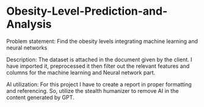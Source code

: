 # Obesity-Level-Prediction-and-Analysis

Problem statement: Find the obesity levels integrating machine learning and neural networks

Description: The dataset is attached in the document given by the client. I have imported it, preprocessed it then filter out the relevant features and columns for the machine learning and Neural network part. 

AI utilization: For this project I have to create a report in proper formatting and referencing. So, utilize the stealth humanizer to remove AI in the content generated by GPT. 
